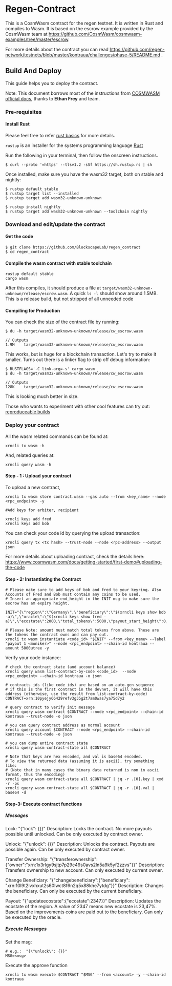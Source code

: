 # Regen-Contract

This is a CosmWasm contract for the regen testnet. It is written in Rust and compiles to Wasm. It is based on the escrow example provided by the CosmWasm team at https://github.com/CosmWasm/cosmwasm-examples/tree/master/escrow.

For more details about the contract you can read https://github.com/regen-network/testnets/blob/master/kontraua/challenges/phase-5/README.md .


## Build And Deploy

This guide helps you to deploy the contract.

Note: This document borrows most of the instructions from [COSMWASM official docs](https://www.cosmwasm.com/docs/getting-started/intro), thanks to **Ethan Frey** and team.

### Pre-requisites

#### Install Rust

Please feel free to refer [rust basics](https://www.cosmwasm.com/docs/getting-started/rust-basics) for more details.

`rustup` is an installer for the systems programming language [Rust](https://www.rust-lang.org/)

Run the following in your terminal, then follow the onscreen instructions.

```
$ curl --proto '=https' --tlsv1.2 -sSf https://sh.rustup.rs | sh
```

Once installed, make sure you have the wasm32 target, both on stable and nightly:
```
$ rustup default stable
$ rustup target list --installed
$ rustup target add wasm32-unknown-unknown

$ rustup install nightly
$ rustup target add wasm32-unknown-unknown --toolchain nightly
```

### Download and edit/update the contract

#### Get the code

```
$ git clone https://github.com/BlockscapeLab/regen_contract
$ cd regen_contract
```

#### Compile the wasm contract with stable toolchain
```
rustup default stable
cargo wasm
```
After this compiles, it should produce a file at  `target/wasm32-unknown-unknown/release/escrow.wasm`. A quick `ls -l` should show around 1.5MB. This is a release build, but not stripped of all unneeded code

#### Compiling for Production
You can check the size of the contract file by running:
```
$ du -h target/wasm32-unknown-unknown/release/cw_escrow.wasm

// Outputs
1.9M    target/wasm32-unknown-unknown/release/cw_escrow.wasm
```
This works, but is huge for a blockchain transaction. Let's try to make it smaller. Turns out there is a linker flag to strip off debug information:

```
$ RUSTFLAGS='-C link-arg=-s' cargo wasm
$ du -h target/wasm32-unknown-unknown/release/cw_escrow.wasm

// Outputs
128K    target/wasm32-unknown-unknown/release/cw_escrow.wasm
```
This is looking much better in size.

Those who wants to experiment with other cool features can try out: [reproduceable builds](https://www.cosmwasm.com/docs/getting-started/editing-escrow-contract#reproduceable-builds)

### Deploy your contract

All the wasm related commands can be found at:
```
xrncli tx wasm -h
```

And, related queries at: 
```
xrncli query wasm -h
```

#### Step - 1 : Upload your contract

To upload a new contract,

```
xrncli tx wasm store contract.wasm --gas auto --from <key_name> --node <rpc_endpoint> -y

#Add keys for arbiter, recipient

xrncli keys add fred
xrncli keys add bob
```

You can check your code id by querying the upload transaction:

```
xrncli query tx <tx hash> --trust-node --node <rpc-address> --output json
```

For more details about uploading contract, check the details here: https://www.cosmwasm.com/docs/getting-started/first-demo#uploading-the-code

#### Step - 2: Instantiating the Contract


```
# Please make sure to add keys of bob and fred to your keyring. Also Accounts of Fred and Bob must contain any coins to be used.
# Insert an appropriate end_height in the INIT msg to make sure the escrow has am expiry height.

INIT="{\"region\":\"Germany\",\"beneficiary\":\"$(xrncli keys show bob -a)\",\"oracle\":\"$(xrncli keys show fred -a)\",\"ecostate\":2000,\"total_tokens\":5000,\"payout_start_height\":0,\"payout_end_height\":100000000000}"

# Please Note: amount must match total tokens from above. These are the tokens the contract owns and can pay out.
xrncli tx wasm instantiate <code_id> "$INIT" --from <key_name> --label "payout 1 <moniker>" --node <rpc_endpoint> --chain-id kontraua --amount 5000utree -y 
```

Verify your code instance:
```
# check the contract state (and account balance)
xrncli query wasm list-contract-by-code <code_id>  --node <rpc_endpoint> --chain-id kontraua -o json

# contracts ids (like code ids) are based on an auto-gen sequence
# if this is the first contract in the devnet, it will have this address (otherwise, use the result from list-contract-by-code)
CONTRACT=xrn:10pyejy66429refv3g35g2t7am0was7ya75d7y2

# query contract to verify init message
xrncli query wasm contract $CONTRACT --node <rpc_endpoint> --chain-id kontraua --trust-node -o json

# you can query contract address as normal account
xrncli query account $CONTRACT --node <rpc_endpoint> --chain-id kontraua --trust-node -o json

# you can dump entire contract state
xrncli query wasm contract-state all $CONTRACT

# Note that keys are hex encoded, and val is base64 encoded.
# To view the returned data (assuming it is ascii), try something like:
# (Note that in many cases the binary data returned is non in ascii format, thus the encoding)
xrncli query wasm contract-state all $CONTRACT | jq -r .[0].key | xxd -r -ps
xrncli query wasm contract-state all $CONTRACT | jq -r .[0].val | base64 -d

```

#### Step-3: Execute contract functions

##### Messages


Lock: "{\"lock\": {}}"
Description: Locks the contract. No more payouts possible until unlocked. Can be only executed by contract owner.

Unlock: "{\"unlock\": {}}"
Description: Unlocks the contract. Payouts are possible again. Can be only executed by contract owner.


Transfer Ownership: "{\"transferownership\":{\"owner\":\"xrn:1x3rlgy9sjtp7p29c49s0avs2ln5a9k5yf2zzvs\"}}"
Description: Transfers ownership to new account. Can only executed by current owner.

Change Beneficiary: "{\"changebeneficiary\":{\"beneficiary\": \"xrn:10l9t2lvxhxut2s60lwct8f6n2q5x88khe7ytdg\"}}"
Description: Changes the beneficiary. Can only be executed by the current beneficiary.

Payout: "{\"updateecostate\":{\"ecostate\":2347}}"
Description: Updates the ecostate of the region. A value of 2347 means new ecostate is 23,47%. Based on the improvements coins are paid out to the beneficiary. Can only be executed by the oracle. 

##### Execute Messages

Set the msg:
```
# e.g.:  "{\"unlock\": {}}"
MSG=<msg>  
```

Execute the approve function 
```
xrncli tx wasm execute $CONTRACT "$MSG" --from <account> -y --chain-id kontraua

```